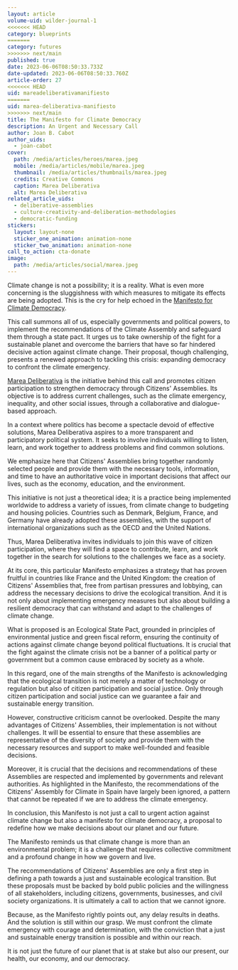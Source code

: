```yaml
---
layout: article
volume-uid: wilder-journal-1
<<<<<<< HEAD
category: blueprints
=======
category: futures
>>>>>>> next/main
published: true
date: 2023-06-06T08:50:33.733Z
date-updated: 2023-06-06T08:50:33.760Z
article-order: 27
<<<<<<< HEAD
uid: mareadeliberativamanifiesto
=======
uid: marea-deliberativa-manifiesto
>>>>>>> next/main
title: The Manifesto for Climate Democracy
description: An Urgent and Necessary Call
author: Joan B. Cabot
author_uids:
  - joan-cabot
cover:
  path: /media/articles/heroes/marea.jpeg
  mobile: /media/articles/mobile/marea.jpeg
  thumbnail: /media/articles/thumbnails/marea.jpeg
  credits: Creative Commons
  caption: Marea Deliberativa
  alt: Marea Deliberativa
related_article_uids:
  - deliberative-assemblies
  - culture-creativity-and-deliberation-methodologies
  - democratic-funding
stickers:
  layout: layout-none
  sticker_one_animation: animation-none
  sticker_two_animation: animation-none
call_to_action: cta-donate
image:
  path: /media/articles/social/marea.jpeg
---
```

Climate change is not a possibility; it is a reality. What is even more concerning is the sluggishness with which measures to mitigate its effects are being adopted. This is the cry for help echoed in the [Manifesto for Climate Democracy](https://www.democraciaporelclima.com/).

This call summons all of us, especially governments and political powers, to implement the recommendations of the Climate Assembly and safeguard them through a state pact. It urges us to take ownership of the fight for a sustainable planet and overcome the barriers that have so far hindered decisive action against climate change. Their proposal, though challenging, presents a renewed approach to tackling this crisis: expanding democracy to confront the climate emergency.

[Marea Deliberativa](https://mareadeliberativa.org/) is the initiative behind this call and promotes citizen participation to strengthen democracy through Citizens' Assemblies. Its objective is to address current challenges, such as the climate emergency, inequality, and other social issues, through a collaborative and dialogue-based approach.

In a context where politics has become a spectacle devoid of effective solutions, Marea Deliberativa aspires to a more transparent and participatory political system. It seeks to involve individuals willing to listen, learn, and work together to address problems and find common solutions.

We emphasize here that Citizens' Assemblies bring together randomly selected people and provide them with the necessary tools, information, and time to have an authoritative voice in important decisions that affect our lives, such as the economy, education, and the environment.

This initiative is not just a theoretical idea; it is a practice being implemented worldwide to address a variety of issues, from climate change to budgeting and housing policies. Countries such as Denmark, Belgium, France, and Germany have already adopted these assemblies, with the support of international organizations such as the OECD and the United Nations.

Thus, Marea Deliberativa invites individuals to join this wave of citizen participation, where they will find a space to contribute, learn, and work together in the search for solutions to the challenges we face as a society.

At its core, this particular Manifesto emphasizes a strategy that has proven fruitful in countries like France and the United Kingdom: the creation of Citizens' Assemblies that, free from partisan pressures and lobbying, can address the necessary decisions to drive the ecological transition. And it is not only about implementing emergency measures but also about building a resilient democracy that can withstand and adapt to the challenges of climate change.

What is proposed is an Ecological State Pact, grounded in principles of environmental justice and green fiscal reform, ensuring the continuity of actions against climate change beyond political fluctuations. It is crucial that the fight against the climate crisis not be a banner of a political party or government but a common cause embraced by society as a whole.

In this regard, one of the main strengths of the Manifesto is acknowledging that the ecological transition is not merely a matter of technology or regulation but also of citizen participation and social justice. Only through citizen participation and social justice can we guarantee a fair and sustainable energy transition.

However, constructive criticism cannot be overlooked. Despite the many advantages of Citizens' Assemblies, their implementation is not without challenges. It will be essential to ensure that these assemblies are representative of the diversity of society and provide them with the necessary resources and support to make well-founded and feasible decisions.

Moreover, it is crucial that the decisions and recommendations of these Assemblies are respected and implemented by governments and relevant authorities. As highlighted in the Manifesto, the recommendations of the Citizens' Assembly for Climate in Spain have largely been ignored, a pattern that cannot be repeated if we are to address the climate emergency.

In conclusion, this Manifesto is not just a call to urgent action against climate change but also a manifesto for climate democracy, a proposal to redefine how we make decisions about our planet and our future.

The Manifesto reminds us that climate change is more than an environmental problem; it is a challenge that requires collective commitment and a profound change in how we govern and live.

The recommendations of Citizens' Assemblies are only a first step in defining a path towards a just and sustainable ecological transition. But these proposals must be backed by bold public policies and the willingness of all stakeholders, including citizens, governments, businesses, and civil society organizations. It is ultimately a call to action that we cannot ignore.

Because, as the Manifesto rightly points out, any delay results in deaths. And the solution is still within our grasp. We must confront the climate emergency with courage and determination, with the conviction that a just and sustainable energy transition is possible and within our reach.

It is not just the future of our planet that is at stake but also our present, our health, our economy, and our democracy.